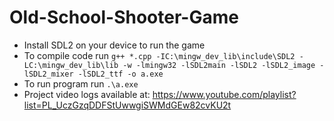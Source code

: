 # Old-School-Shooter-Game
- Install SDL2 on your device to run the game
- To compile code run `g++ *.cpp -IC:\mingw_dev_lib\include\SDL2 -LC:\mingw_dev_lib\lib -w -lmingw32 -lSDL2main -lSDL2 -lSDL2_image -lSDL2_mixer -lSDL2_ttf -o a.exe`
- To run program run `.\a.exe`
- Project video logs available at: https://www.youtube.com/playlist?list=PL_UczGzqDDFStUwwgiSWMdGEw82cvKU2t

